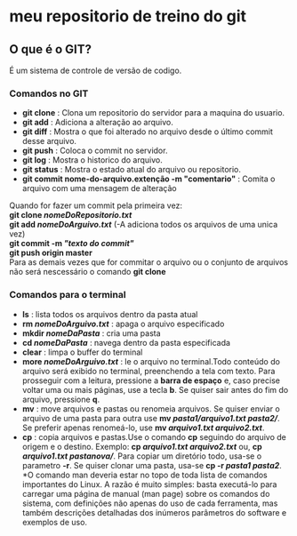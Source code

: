 # meu repositorio de treino do git

## O que é o GIT?
É um sistema de controle de versão de codigo.

### Comandos no GIT
* __git clone__ : Clona um repositorio do servidor para a maquina do usuario.
* __git add__ : Adiciona a alteração ao arquivo.
* __git diff__ : Mostra o que foi alterado no arquivo desde o último commit desse arquivo.
* __git push__ : Coloca o commit no servidor.
* __git log__ : Mostra o historico do arquivo.
* __git status__ : Mostra o estado atual do arquivo ou repositorio.
* __git commit nome-do-arquivo.extenção -m "comentario"__ : Comita o arquivo com uma mensagem de alteração  

Quando for fazer um commit pela primeira vez:  
__git clone *nomeDoRepositorio.txt*__  
__git add *nomeDoArguivo.txt*__ (-A adiciona todos os arquivos de uma unica vez)  
__git commit -m *"texto do commit"*__  
__git push origin master__  
Para as demais vezes que for commitar o arquivo ou o conjunto de arquivos não será nescessário o comando __git clone__  

### Comandos para o terminal
* __ls__ : lista todos os arquivos dentro da pasta atual
* __rm *nomeDoArguivo.txt*__ : apaga o arquivo especificado
* __mkdir *nomeDaPasta*__ : cria uma pasta
* __cd *nomeDaPasta*__ : navega dentro da pasta especificada
* __clear__ : limpa o buffer do terminal
* __more *nomeDoArguivo.txt*__ : le o arquivo no terminal.Todo conteúdo do arquivo será exibido no terminal, preenchendo a tela com texto. Para prosseguir com a leitura, pressione a __barra de espaço__ e, caso precise voltar uma ou mais páginas, use a tecla __b__. Se quiser sair antes do fim do arquivo, pressione __q__.
* __mv__ : move arquivos e pastas ou renomeia arquivos. Se quiser enviar o arquivo de uma pasta para outra use __mv *pasta1/arquivo1.txt pasta2/*__. Se preferir apenas renomeá-lo, use __mv *arquivo1.txt arquivo2.txt*__.
* __cp__ : copia arquivos e pastas.Use o comando __cp__ seguindo do arquivo de origem e o destino. Exemplo: __cp *arquivo1.txt arquivo2.txt*__ ou, __cp *arquivo1.txt pastanova/*__. Para copiar um diretório todo, usa-se o parametro __-r__. Se quiser clonar uma pasta, usa-se __cp -r *pasta1 pasta2*__.
*O comando man deveria estar no topo de toda lista de comandos importantes do Linux. A razão é muito simples: basta executá-lo para carregar uma página de manual (man page) sobre os comandos do sistema, com definições não apenas do uso de cada ferramenta, mas também descrições detalhadas dos inúmeros parâmetros do software e exemplos de uso.
